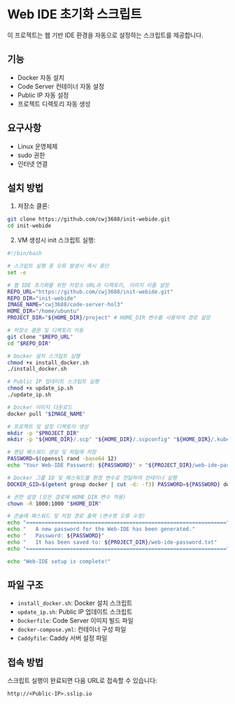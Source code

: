 # Web IDE 초기화 스크립트

이 프로젝트는 웹 기반 IDE 환경을 자동으로 설정하는 스크립트를 제공합니다.

## 기능

- Docker 자동 설치
- Code Server 컨테이너 자동 설정
- Public IP 자동 설정
- 프로젝트 디렉토리 자동 생성

## 요구사항

- Linux 운영체제
- sudo 권한
- 인터넷 연결

## 설치 방법

1. 저장소 클론:
```bash
git clone https://github.com/cwj3688/init-webide.git
cd init-webide
```

2. VM 생성시 init 스크립트 실행:
```bash
#!/bin/bash

# 스크립트 실행 중 오류 발생시 즉시 중단
set -e

# 웹 IDE 초기화를 위한 저장소 URL과 디렉토리, 이미지 이름 설정
REPO_URL="https://github.com/cwj3688/init-webide.git"
REPO_DIR="init-webide"
IMAGE_NAME="cwj3688/code-server-hol3"
HOME_DIR="/home/ubuntu"
PROJECT_DIR="${HOME_DIR}/project" # HOME_DIR 변수를 사용하여 경로 설정

# 저장소 클론 및 디렉토리 이동
git clone "$REPO_URL"
cd "$REPO_DIR"

# Docker 설치 스크립트 실행
chmod +x install_docker.sh
./install_docker.sh

# Public IP 업데이트 스크립트 실행
chmod +x update_ip.sh
./update_ip.sh

# Docker 이미지 다운로드
docker pull "$IMAGE_NAME"

# 프로젝트 및 설정 디렉토리 생성
mkdir -p "$PROJECT_DIR"
mkdir -p "${HOME_DIR}/.scp" "${HOME_DIR}/.scpconfig" "${HOME_DIR}/.kube" "${HOME_DIR}/.config" "${HOME_DIR}/.local"

# 랜덤 패스워드 생성 및 파일에 저장
PASSWORD=$(openssl rand -base64 12)
echo "Your Web-IDE Password: ${PASSWORD}" > "${PROJECT_DIR}/web-ide-password.txt"

# Docker 그룹 ID 및 패스워드를 환경 변수로 전달하여 컨테이너 실행
DOCKER_GID=$(getent group docker | cut -d: -f3) PASSWORD=${PASSWORD} docker compose up -d

# 권한 설정 (모든 경로에 HOME_DIR 변수 적용)
chown -R 1000:1000 "$HOME_DIR"

# 콘솔에 패스워드 및 저장 경로 출력 (변수명 오류 수정)
echo "================================================================"
echo "   A new password for the Web-IDE has been generated."
echo "   Password: ${PASSWORD}"
echo "   It has been saved to: ${PROJECT_DIR}/web-ide-password.txt"
echo "================================================================"

echo "Web-IDE setup is complete!"
```

## 파일 구조

- `install_docker.sh`: Docker 설치 스크립트
- `update_ip.sh`: Public IP 업데이트 스크립트
- `Dockerfile`: Code Server 이미지 빌드 파일
- `docker-compose.yml`: 컨테이너 구성 파일
- `Caddyfile`: Caddy 서버 설정 파일

## 접속 방법

스크립트 실행이 완료되면 다음 URL로 접속할 수 있습니다:
```
http://<Public-IP>.sslip.io
```

